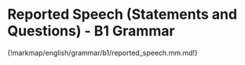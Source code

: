 # Reported Speech (Statements and Questions) - B1 Grammar

{!markmap/english/grammar/b1/reported_speech.mm.md!}
